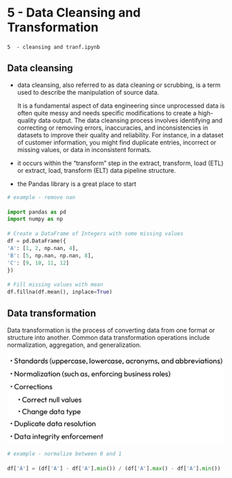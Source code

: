 # 5 - Data Cleansing and Transformation

`5  - cleansing and tranf.ipynb`

## Data cleansing

* data cleansing, also referred to as data cleaning or scrubbing, is a term used to describe the manipulation of source data.

    It is a fundamental aspect of data engineering since unprocessed data is often quite messy and needs specific modifications to create a high-quality data output. The data cleansing process involves identifying and correcting or removing errors, inaccuracies, and inconsistencies in datasets to improve their quality and reliability. For instance, in a dataset of customer information, you might find duplicate entries, incorrect or missing values, or data in inconsistent formats.

* it occurs within the “transform” step in the extract, transform, load (ETL) or extract, load, transform (ELT) data pipeline structure.

* the Pandas library is a great place to start

```python
# example - remove nan

import pandas as pd
import numpy as np

# Create a DataFrame of Integers with some missing values
df = pd.DataFrame({
'A': [1, 2, np.nan, 4],
'B': [5, np.nan, np.nan, 8],
'C': [9, 10, 11, 12]
})

# Fill missing values with mean
df.fillna(df.mean(), inplace=True)
```

## Data transformation

Data transformation is the process of converting data from one format or structure into another. Common data transformation operations include normalization, aggregation, and generalization.

![a](img/2025-02-04-17-38-05.png)

```python
# example - normalize between 0 and 1

df['A'] = (df['A'] - df['A'].min()) / (df['A'].max() - df['A'].min())
```
